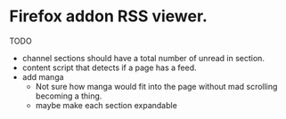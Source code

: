 # Firefox addon RSS viewer.

TODO
* channel sections should have a total number of unread in section.
* content script that detects if a page has a feed.
* add manga
  * Not sure how manga would fit into the page without mad scrolling becoming a thing.
  * maybe make each section expandable
